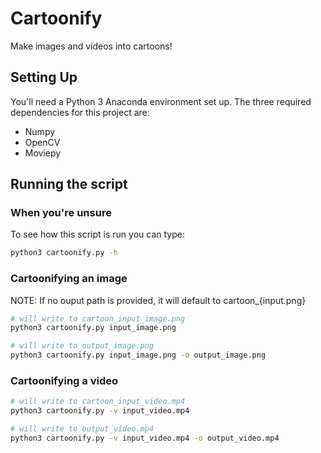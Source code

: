 # Cartoonify
Make images and videos into cartoons!

## Setting Up
You'll need a Python 3 Anaconda environment set up.
The three required dependencies for this project are:
- Numpy
- OpenCV
- Moviepy

## Running the script
### When you're unsure
To see how this script is run you can type:
```bash
python3 cartoonify.py -h
```

### Cartoonifying an image
NOTE: If no ouput path is provided, it will default to cartoon_{input.png}
```bash
# will write to cartoon_input_image.png
python3 cartoonify.py input_image.png

# will write to output_image.png
python3 cartoonify.py input_image.png -o output_image.png
```

### Cartoonifying a video

```bash
# will write to cartoon_input_video.mp4
python3 cartoonify.py -v input_video.mp4

# will write to output_video.mp4
python3 cartoonify.py -v input_video.mp4 -o output_video.mp4
```